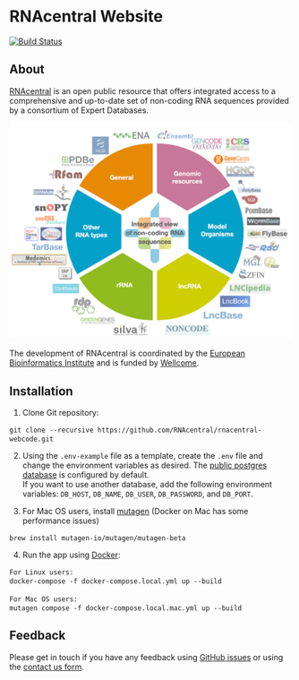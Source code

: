 # RNAcentral Website

[![Build Status](http://jenkins.rnacentral.org/buildStatus/icon?job=Update_test.rnacentral.org)](http://jenkins.rnacentral.org/job/rnacentral_testing/)

## About

[RNAcentral](https://rnacentral.org) is an open public resource that offers integrated access to a comprehensive and up-to-date set of non-coding RNA sequences provided by a consortium of Expert Databases.

![RNAcentral Expert Databases](./rnacentral/portal/static/img/expert-databases.png)

The development of RNAcentral is coordinated by the
[European Bioinformatics Institute](https://www.ebi.ac.uk) and is funded by [Wellcome](https://wellcome.org).

## Installation

1. Clone Git repository:

  ```
  git clone --recursive https://github.com/RNAcentral/rnacentral-webcode.git
  ```

2. Using the `.env-example` file as a template, create the `.env` file and change the environment variables as desired. 
The [public postgres database](https://rnacentral.org/help/public-database) is configured by default.  
If you want to use another database, add the following environment variables: `DB_HOST`, `DB_NAME`, `DB_USER`, 
`DB_PASSWORD`, and `DB_PORT`.

3. For Mac OS users, install [mutagen](https://mutagen.io/) (Docker on Mac has some performance issues)

  ```
  brew install mutagen-io/mutagen/mutagen-beta
  ```    
 
4. Run the app using [Docker](https://www.docker.com):

  ```
  For Linux users:  
  docker-compose -f docker-compose.local.yml up --build

  For Mac OS users:
  mutagen compose -f docker-compose.local.mac.yml up --build
  ```

## Feedback

Please get in touch if you have any feedback using [GitHub issues](https://github.com/RNAcentral/rnacentral-webcode/issues)
or using the [contact us form](https://rnacentral.org/contact).
